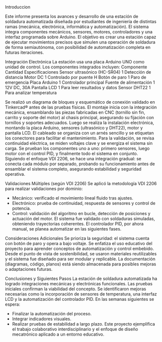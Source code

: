 Introduccion

Este informe presenta los avances y desarrollo de una estación de soldadura automatizada diseñada por estudiantes de ingeniería de distintas ramas (mecánica, electrónica, informática y automatización). El sistema integra componentes mecánicos, sensores, motores, controladores y una interfaz programada sobre Arduino. El objetivo es crear una estación capaz de ejecutar movimientos precisos que simulen una operación de soldadura de forma semiautónoma, con posibilidad de automatización completa en futuras iteraciones.

Integración Electrónica
La estación usa una placa Arduino UNO como unidad de control. Los componentes integrados incluyen:
Componente	Cantidad	Especificaciones
Sensor ultrasónico (HC-SR04)	1	Detección de distancia
Motor DC	1	Controlado por puente H
Botón de paro	1	Paro de emergencia
Placa Arduino	1	Controlador principal
Fuente de alimentación	1	12V DC, 30A
Pantalla LCD	1	Para leer resultados y datos
Sensor DHT22	1	Para analizar temperatura

Se realizó un diagrama de bloques y esquemático de conexión validado en Tinkercad® antes de las pruebas físicas.
El montaje inicia con la integración mecánica, ensamblando las piezas fabricadas en CNC (tornillo sin fin, carrito y soporte del motor) al chasis principal, asegurando su fijación con tornillos y soportes adecuados.
Luego se realiza la instalación electrónica, montando la placa Arduino, sensores (ultrasónico y DHT22), motor y pantalla LCD. El cableado se organiza con un arnés sencillo y se etiquetan los conectores para facilitar el mantenimiento.
Para la validación, se revisa continuidad eléctrica, se miden voltajes clave y se energiza el sistema sin carga. Se prueban los componentes uno a uno: primero sensores, luego motor con el control PID, y finalmente todo el sistema en conjunto.
Siguiendo el enfoque VDI 2206, se hace una integración gradual: se conecta cada módulo por separado, probando su funcionamiento antes de ensamblar el sistema completo, asegurando estabilidad y seguridad operativa.

Validaciones Múltiples (según VDI 2206)
Se aplicó la metodología VDI 2206 para realizar validaciones por dominio:
- Mecánico: verificado el movimiento lineal fluido tras ajustes.
- Electrónico: prueba de continuidad, respuesta de sensores y control de potencia.
- Control: validación del algoritmo en bucle, detección de posiciones y actuación del motor.
El sistema fue validado con soldaduras simuladas, obteniendo trayectorias coherentes. El controlador PID, por ahora manual, se planea automatizar en las siguientes fases.

Consideraciones Adicionales
Se prioriza la seguridad: el sistema cuenta con botón de paro y opera a bajo voltaje. Se enfatiza el uso educativo del proyecto para aprender conceptos de automatización y control embebido.
Desde el punto de vista de sostenibilidad, se usaron materiales reutilizables y el sistema fue diseñado para ser modular y replicable. La documentación (diagramas, código, planos) está siendo almacenada para posibles mejoras o adaptaciones futuras.

Conclusiones y Siguientes Pasos
La estación de soldadura automatizada ha logrado integraciones mecánicas y electrónicas funcionales. Las pruebas iniciales confirman la viabilidad del concepto. Se identificaron mejoras necesarias como la incorporación de sensores de temperatura, una interfaz LCD y la automatización del controlador PID.
En las semanas siguientes se espera:
- Finalizar la automatización del proceso.
- Integrar indicadores visuales.
- Realizar pruebas de estabilidad a largo plazo.
Este proyecto ejemplifica el trabajo colaborativo interdisciplinario y el enfoque de diseño mecatrónico aplicado a un entorno educativo.
